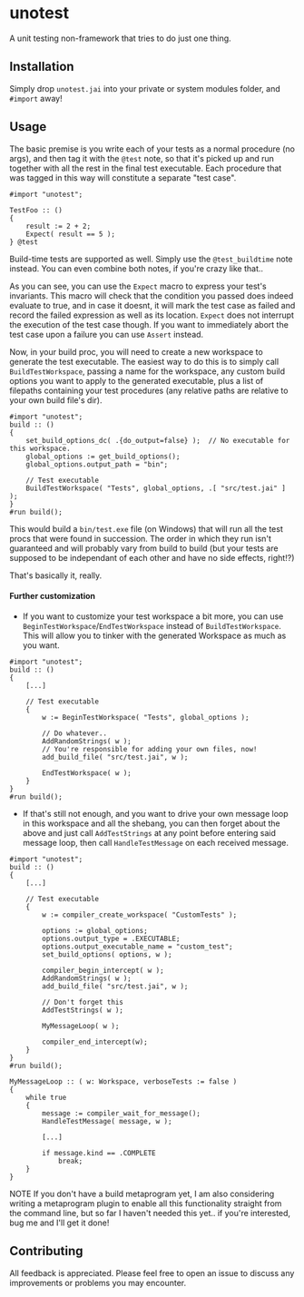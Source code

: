 # unotest

A unit testing non-framework that tries to do just one thing.

## Installation

Simply drop `unotest.jai` into your private or system modules folder, and `#import` away!

## Usage

The basic premise is you write each of your tests as a normal procedure (no args), and then tag it with the `@test` note, so that it's picked up and run together with all the rest in the final test executable. Each procedure that was tagged in this way will constitute a separate "test case".
```jai
#import "unotest";

TestFoo :: ()
{
    result := 2 + 2;
    Expect( result == 5 );
} @test
```

Build-time tests are supported as well. Simply use the `@test_buildtime` note instead. You can even combine both notes, if you're crazy like that..

As you can see, you can use the `Expect` macro to express your test's invariants. This macro will check that the condition you passed does indeed evaluate to true, and in case it doesnt, it will mark the test case as failed and record the failed expression as well as its location. `Expect` does not interrupt the execution of the test case though. If you want to immediately abort the test case upon a failure you can use `Assert` instead.

Now, in your build proc, you will need to create a new workspace to generate the test executable. The easiest way to do this is to simply call `BuildTestWorkspace`, passing a name for the workspace, any custom build options you want to apply to the generated executable, plus a list of filepaths containing your test procedures (any relative paths are relative to your own build file's dir).
```jai
#import "unotest";
build :: ()
{
    set_build_options_dc( .{do_output=false} );  // No executable for this workspace.
    global_options := get_build_options();
    global_options.output_path = "bin";

    // Test executable
    BuildTestWorkspace( "Tests", global_options, .[ "src/test.jai" ] );
}
#run build();
```
This would build a `bin/test.exe` file (on Windows) that will run all the test procs that were found in succession. The order in which they run isn't guaranteed and will probably vary from build to build (but your tests are supposed to be independant of each other and have no side effects, right!?)

That's basically it, really.

#### Further customization

- If you want to customize your test workspace a bit more, you can use `BeginTestWorkspace`/`EndTestWorkspace` instead of `BuildTestWorkspace`. This will allow you to tinker with the generated Workspace as much as you want.
```jai
#import "unotest";
build :: ()
{
    [...]

    // Test executable
    {
        w := BeginTestWorkspace( "Tests", global_options );

        // Do whatever..
        AddRandomStrings( w );
        // You're responsible for adding your own files, now!
        add_build_file( "src/test.jai", w );

        EndTestWorkspace( w );
    }
}
#run build();
```
- If that's still not enough, and you want to drive your own message loop in this workspace and all the shebang, you can then forget about the above and just call `AddTestStrings` at any point before entering said message loop, then call `HandleTestMessage` on each received message.
```jai
#import "unotest";
build :: ()
{
    [...]

    // Test executable
    {
        w := compiler_create_workspace( "CustomTests" );

        options := global_options;
        options.output_type = .EXECUTABLE;
        options.output_executable_name = "custom_test";
        set_build_options( options, w );

        compiler_begin_intercept( w );
        AddRandomStrings( w );
        add_build_file( "src/test.jai", w );

        // Don't forget this
        AddTestStrings( w );

        MyMessageLoop( w );

        compiler_end_intercept(w);
    }
}
#run build();

MyMessageLoop :: ( w: Workspace, verboseTests := false )
{
    while true
    {
        message := compiler_wait_for_message();
        HandleTestMessage( message, w );

        [...]

        if message.kind == .COMPLETE
            break;
    }
}
```

NOTE If you don't have a build metaprogram yet, I am also considering writing a metaprogram plugin to enable all this functionality straight from the command line, but so far I haven't needed this yet.. if you're interested, bug me and I'll get it done!

## Contributing

All feedback is appreciated. Please feel free to open an issue to discuss any improvements or problems you may encounter.
